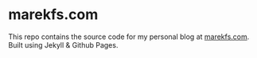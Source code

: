 # marekfs.com

This repo contains the source code for my personal blog at [marekfs.com](https://marekfs.com). Built using Jekyll & Github Pages.
